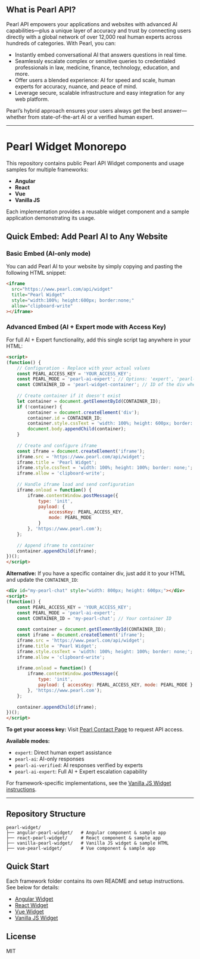 ## What is Pearl API?

Pearl API empowers your applications and websites with advanced AI capabilities—plus a unique layer of accuracy and trust by connecting users directly with a global network of over 12,000 real human experts across hundreds of categories. With Pearl, you can:

- Instantly embed conversational AI that answers questions in real time.
- Seamlessly escalate complex or sensitive queries to credentialed professionals in law, medicine, finance, technology, education, and more.
- Offer users a blended experience: AI for speed and scale, human experts for accuracy, nuance, and peace of mind.
- Leverage secure, scalable infrastructure and easy integration for any web platform.

Pearl’s hybrid approach ensures your users always get the best answer—whether from state-of-the-art AI or a verified human expert.

---

# Pearl Widget Monorepo

This repository contains public Pearl API Widget components and usage samples for multiple frameworks:

- **Angular**
- **React**
- **Vue**
- **Vanilla JS**

Each implementation provides a reusable widget component and a sample application demonstrating its usage.

## Quick Embed: Add Pearl AI to Any Website

### Basic Embed (AI-only mode)

You can add Pearl AI to your website by simply copying and pasting the following HTML snippet:

```html
<iframe
  src="https://www.pearl.com/api/widget"
  title="Pearl Widget"
  style="width:100%; height:600px; border:none;"
  allow="clipboard-write"
></iframe>
```

### Advanced Embed (AI + Expert mode with Access Key)

For full AI + Expert functionality, add this single script tag anywhere in your HTML:

```html
<script>
(function() {
    // Configuration - Replace with your actual values
    const PEARL_ACCESS_KEY = 'YOUR_ACCESS_KEY';
    const PEARL_MODE = 'pearl-ai-expert'; // Options: 'expert', 'pearl-ai', 'pearl-ai-verified', 'pearl-ai-expert'
    const CONTAINER_ID = 'pearl-widget-container'; // ID of the div where widget should appear
    
    // Create container if it doesn't exist
    let container = document.getElementById(CONTAINER_ID);
    if (!container) {
        container = document.createElement('div');
        container.id = CONTAINER_ID;
        container.style.cssText = 'width: 100%; height: 600px; border: 1px solid #ddd;';
        document.body.appendChild(container);
    }
    
    // Create and configure iframe
    const iframe = document.createElement('iframe');
    iframe.src = 'https://www.pearl.com/api/widget';
    iframe.title = 'Pearl Widget';
    iframe.style.cssText = 'width: 100%; height: 100%; border: none;';
    iframe.allow = 'clipboard-write';
    
    // Handle iframe load and send configuration
    iframe.onload = function() {
        iframe.contentWindow.postMessage({
            type: 'init',
            payload: {
                accessKey: PEARL_ACCESS_KEY,
                mode: PEARL_MODE
            }
        }, 'https://www.pearl.com');
    };
    
    // Append iframe to container
    container.appendChild(iframe);
})();
</script>
```

**Alternative:** If you have a specific container div, just add it to your HTML and update the `CONTAINER_ID`:

```html
<div id="my-pearl-chat" style="width: 800px; height: 600px;"></div>
<script>
(function() {
    const PEARL_ACCESS_KEY = 'YOUR_ACCESS_KEY';
    const PEARL_MODE = 'pearl-ai-expert';
    const CONTAINER_ID = 'my-pearl-chat'; // Your container ID
    
    const container = document.getElementById(CONTAINER_ID);
    const iframe = document.createElement('iframe');
    iframe.src = 'https://www.pearl.com/api/widget';
    iframe.title = 'Pearl Widget';
    iframe.style.cssText = 'width: 100%; height: 100%; border: none;';
    iframe.allow = 'clipboard-write';
    
    iframe.onload = function() {
        iframe.contentWindow.postMessage({
            type: 'init',
            payload: { accessKey: PEARL_ACCESS_KEY, mode: PEARL_MODE }
        }, 'https://www.pearl.com');
    };
    
    container.appendChild(iframe);
})();
</script>
```

**To get your access key:** Visit [Pearl Contact Page](https://www.pearl.com/contact) to request API access.

**Available modes:**
- `expert`: Direct human expert assistance
- `pearl-ai`: AI-only responses  
- `pearl-ai-verified`: AI responses verified by experts
- `pearl-ai-expert`: Full AI + Expert escalation capability

For framework-specific implementations, see the [Vanilla JS Widget instructions](./vanilla-pearl-widget/README.md).

---

## Repository Structure

```
pearl-widget/
├── angular-pearl-widget/   # Angular component & sample app
├── react-pearl-widget/     # React component & sample app
├── vanilla-pearl-widget/   # Vanilla JS widget & sample HTML
├── vue-pearl-widget/       # Vue component & sample app
```

## Quick Start

Each framework folder contains its own README and setup instructions. See below for details:

- [Angular Widget](./angular-pearl-widget/README.md)
- [React Widget](./react-pearl-widget/pearl-widget/README.md)
- [Vue Widget](./vue-pearl-widget/pearl-widget/README.md)
- [Vanilla JS Widget](./vanilla-pearl-widget/README.md)

## License

MIT
